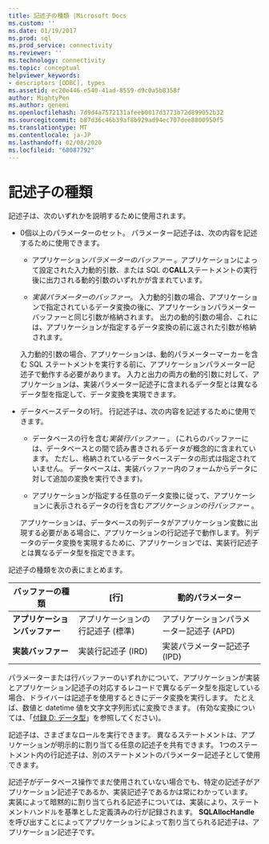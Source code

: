 ```yaml
---
title: 記述子の種類 |Microsoft Docs
ms.custom: ''
ms.date: 01/19/2017
ms.prod: sql
ms.prod_service: connectivity
ms.reviewer: ''
ms.technology: connectivity
ms.topic: conceptual
helpviewer_keywords:
- descriptors [ODBC], types
ms.assetid: ec20e446-e540-41ad-8559-d9c0a5b8358f
author: MightyPen
ms.author: genemi
ms.openlocfilehash: 7d9d4a7572131afeeb0017d3773b72d899052b32
ms.sourcegitcommit: b87d36c46b39af8b929ad94ec707dee8800950f5
ms.translationtype: MT
ms.contentlocale: ja-JP
ms.lasthandoff: 02/08/2020
ms.locfileid: "68087792"
---
```

# <a name="types-of-descriptors"></a>記述子の種類
記述子は、次のいずれかを説明するために使用されます。  
  
-   0個以上のパラメーターのセット。 パラメーター記述子は、次の内容を記述するために使用できます。  
  
    -   アプリケーション*パラメーターのバッファー* 。アプリケーションによって設定された入力動的引数、または SQL の**CALL**ステートメントの実行後に出力される動的引数のいずれかが含まれています。  
  
    -   *実装パラメーターのバッファー*。 入力動的引数の場合、アプリケーションで指定されているデータ変換の後に、アプリケーションパラメーターバッファーと同じ引数が格納されます。 出力の動的引数の場合、これには、アプリケーションが指定するデータ変換の前に返された引数が格納されます。  
  
     入力動的引数の場合、アプリケーションは、動的パラメーターマーカーを含む SQL ステートメントを実行する前に、アプリケーションパラメーター記述子で動作する必要があります。 入力と出力の両方の動的引数に対して、アプリケーションは、実装パラメーター記述子に含まれるデータ型とは異なるデータ型を指定して、データ変換を実現できます。  
  
-   データベースデータの1行。 行記述子は、次の内容を記述するために使用できます。  
  
    -   データベースの行を含む*実装行バッファー* 。 (これらのバッファーには、データベースとの間で読み書きされるデータが概念的に含まれています。 ただし、格納されているデータベースデータの形式は指定されていません。 データベースは、実装バッファー内のフォームからデータに対して追加の変換を実行できます)。  
  
    -   アプリケーションが指定する任意のデータ変換に従って、アプリケーションに表示されるデータの行を含む*アプリケーションの行バッファー* 。  
  
     アプリケーションは、データベースの列データがアプリケーション変数に出現する必要がある場合に、アプリケーションの行記述子で動作します。 列データのデータ変換を実現するために、アプリケーションでは、実装行記述子とは異なるデータ型を指定できます。  
  
 記述子の種類を次の表にまとめます。  
  
|バッファーの種類|[行]|動的パラメーター|  
|-----------------|----------|------------------------|  
|**アプリケーションバッファー**|アプリケーションの行記述子 (標準)|アプリケーションパラメーター記述子 (APD)|  
|**実装バッファー**|実装行記述子 (IRD)|実装パラメーター記述子 (IPD)|  
  
 パラメーターまたは行バッファーのいずれかについて、アプリケーションが実装とアプリケーション記述子の対応するレコードで異なるデータ型を指定している場合、ドライバーは記述子を使用するときにデータ変換を実行します。 たとえば、数値と datetime 値を文字文字列形式に変換できます。 (有効な変換については、「[付録 D: データ型](../../../odbc/reference/appendixes/appendix-d-data-types.md)」を参照してください)。  
  
 記述子は、さまざまなロールを実行できます。 異なるステートメントは、アプリケーションが明示的に割り当てる任意の記述子を共有できます。 1つのステートメント内の行記述子は、別のステートメントのパラメーター記述子として使用できます。  
  
 記述子がデータベース操作でまだ使用されていない場合でも、特定の記述子がアプリケーション記述子であるか、実装記述子であるかは常にわかっています。 実装によって暗黙的に割り当てられる記述子については、実装により、ステートメントハンドルを基準とした定義済みの行が記録されます。 **SQLAllocHandle**を呼び出すことによってアプリケーションによって割り当てられる記述子は、アプリケーション記述子です。
